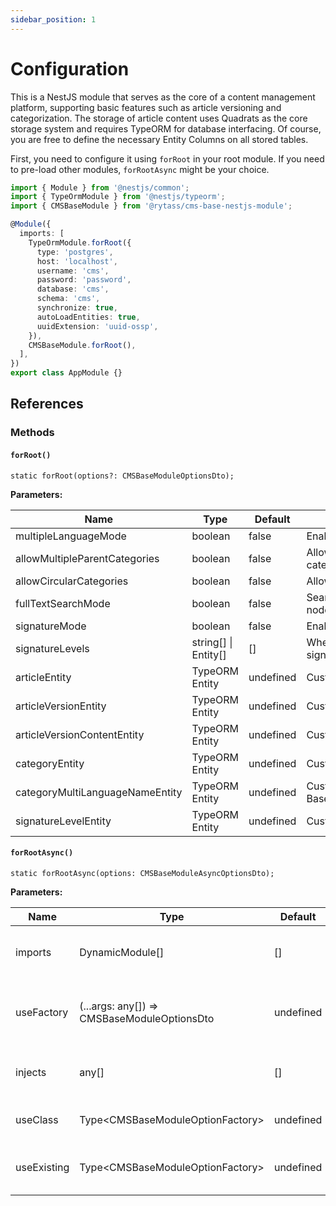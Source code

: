 ```yaml
---
sidebar_position: 1
---
```


# Configuration

This is a NestJS module that serves as the core of a content management platform, supporting basic features such as article versioning and categorization. The storage of article content uses Quadrats as the core storage system and requires TypeORM for database interfacing. Of course, you are free to define the necessary Entity Columns on all stored tables.

First, you need to configure it using `forRoot` in your root module. If you need to pre-load other modules, `forRootAsync` might be your choice.

```typescript title="src/app.module.ts"
import { Module } from '@nestjs/common';
import { TypeOrmModule } from '@nestjs/typeorm';
import { CMSBaseModule } from '@rytass/cms-base-nestjs-module';

@Module({
  imports: [
    TypeOrmModule.forRoot({
      type: 'postgres',
      host: 'localhost',
      username: 'cms',
      password: 'password',
      database: 'cms',
      schema: 'cms',
      synchronize: true,
      autoLoadEntities: true,
      uuidExtension: 'uuid-ossp',
    }),
    CMSBaseModule.forRoot(),
  ],
})
export class AppModule {}
```

## References

### Methods

#### `forRoot()`

```tsx
static forRoot(options?: CMSBaseModuleOptionsDto);
```

**Parameters:**

| Name                            | Type                 | Default   | Description                                                   |
| ------------------------------- | -------------------- | --------- | ------------------------------------------------------------- |
| multipleLanguageMode            | boolean              | false     | Enable multiple language support                              |
| allowMultipleParentCategories   | boolean              | false     | Allow category has multiple parent categories                 |
| allowCircularCategories         | boolean              | false     | Allow category parent loop hierarchy                          |
| fullTextSearchMode              | boolean              | false     | Search term in article content with node-rs/jieba             |
| signatureMode                   | boolean              | false     | Enable signature mode                                         |
| signatureLevels                 | string[] \| Entity[] | []        | When signature mode enabled, multiple signature configuration |
| articleEntity                   | TypeORM Entity       | undefined | Custom ArticleEntity                                          |
| articleVersionEntity            | TypeORM Entity       | undefined | Custom ArticleVersionEntity                                   |
| articleVersionContentEntity     | TypeORM Entity       | undefined | Custom ArticleVersionContentEntity                            |
| categoryEntity                  | TypeORM Entity       | undefined | Custom CategoryEntity                                         |
| categoryMultiLanguageNameEntity | TypeORM Entity       | undefined | Custom BaseCategoryMultiLanguageNameEntity                    |
| signatureLevelEntity            | TypeORM Entity       | undefined | Custom BaseSignatureLevelEntity                               |


#### `forRootAsync()`

```tsx
static forRootAsync(options: CMSBaseModuleAsyncOptionsDto);
```

**Parameters:**

| Name             | Type                                        | Default    | Description                                           |
| ---------------- | ------------------------------------------- | ---------- | ----------------------------------------------------- |
| imports          | DynamicModule[]                             | []         | Imported module before CMS module                     |
| useFactory       | (...args: any[]) => CMSBaseModuleOptionsDto | undefined  | Factory method to generate async options              |
| injects          | any[]                                       | []         | Inject symbol for useFactory method                   |
| useClass         | Type\<CMSBaseModuleOptionFactory\>          | undefined  | Options provider class                                |
| useExisting      | Type\<CMSBaseModuleOptionFactory\>          | undefined  | Options provider class symbol                         |
